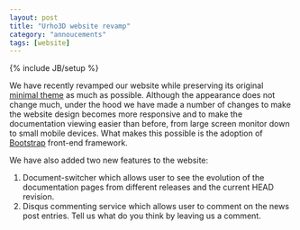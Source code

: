 ```yaml
---
layout: post
title: "Urho3D website revamp"
category: "annoucements"
tags: [website]
---
```

{% include JB/setup %}

We have recently revamped our website while preserving its original [minimal theme](http://orderedlist.com/minimal/) as much as possible. Although the appearance does not change much, under the hood we have made a number of changes to make the website design becomes more responsive and to make the documentation viewing easier than before, from large screen monitor down to small mobile devices. What makes this possible is the adoption of [Bootstrap](http://getbootstrap.com/) front-end framework.

We have also added two new features to the website:

1. Document-switcher which allows user to see the evolution of the documentation pages from different releases and the current HEAD revision.
2. Disqus commenting service which allows user to comment on the news post entries. Tell us what do you think by leaving us a comment.

